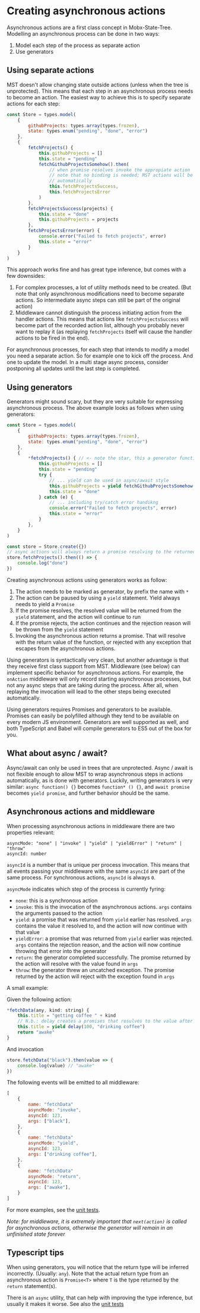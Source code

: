# Creating asynchronous actions

Asynchronous actions are a first class concept in Mobx-State-Tree. Modelling an asynchronous process can be done in two ways:
1. Model each step of the process as separate action
2. Use generators

## Using separate actions

MST doesn't allow changing state outside actions (unless when the tree is unprotected).
This means that each step in an asynchronous process needs to become an action.
The easiest way to achieve this is to specify separate actions for each step:

```javascript
const Store = types.model(
    {
	    githubProjects: types.array(types.frozen),
        state: types.enum("pending", "done", "error")
    },
    {
        fetchProjects() {
            this.githubProjects = []
            this.state = "pending"
            fetchGithubProjectsSomehow().then(
                // when promise resolves invoke the appropiate action
                // note that no binding is needed; MST actions will be bound
                // automatically
                this.fetchProjectsSuccess,
                this.fetchProjectsError
            )
        },
        fetchProjectsSuccess(projects) {
            this.state = "done"
            this.githubProjects = projects
        },
        fetchProjectsError(error) {
            console.error("Failed to fetch projects", error)
            this.state = "error"
        }
    }
)
```

This approach works fine and has great type inference, but comes with a few downsides:

1. For complex processes, a lot of utility methods need to be created. (But note that only asynchronous modifications need to become separate actions. So intermediate async steps can still be part of the original action)
2. Middleware cannot distinguish the process initiating action from the handler actions. This means that actions like `fetchProjectsSuccess` will become part of the recorded action list, although you probably never want to replay it (as replaying `fetchProjects` itself will cause the handler actions to be fired in the end).

For asynchronous processes, for each step that intends to modify a model you need a separate action. So for example one to kick off the process. And one to update the model. In a multi stage async process, consider postponing all updates until the last step is completed.

## Using generators

Generators might sound scary, but they are very suitable for expressing asynchronous process. The above example looks as follows when using generators:

```javascript
const Store = types.model(
    {
	    githubProjects: types.array(types.frozen),
        state: types.enum("pending", "done", "error")
    },
    {
        *fetchProjects() { // <- note the star, this a generator function!
            this.githubProjects = []
            this.state = "pending"
            try {
                // ... yield can be used in async/await style
                this.githubProjects = yield fetchGithubProjectsSomehow().then(
                this.state = "done"
            } catch (e) {
                // ... including try/catch error handikng
                console.error("Failed to fetch projects", error)
                this.state = "error"
            }
        },
    }
)

const store = Store.create({})
// async actions will always return a promise resolving to the returned value
store.fetchProjects().then(() => {
    console.log("done")
})
```

Creating asynchronous actions using generators works as follow:

1. The action needs to be marked as generator, by prefix the name with `*`
2. The action can be paused by using a `yield` statement. Yield always needs to yield a `Promise`
3. If the promise resolves, the resolved value will be returned from the `yield` statement, and the action will continue to run
4. If the promise rejects, the action continues and the rejection reason will be thrown from the `yield` statement
5. Invoking the asynchronous action returns a promise. That will resolve with the return value of the function, or rejected with any exception that escapes from the asynchronous actions.

Using generators is syntactically very clean, but another advantage is that they receive first class support from MST. Middleware (see below) can implement specific behavior for asynchronous actions.
For example, the `onAction` middleware will only record starting asynchronous processes, but not any async steps that are taking during the process.
After all, when replaying the invocation will lead to the other steps being executed automatically.

Using generators requires Promises and generators to be available. Promises can easily be polyfilled although they tend to be available on every modern JS environment. Generators are well supported as well, and both TypeScript and Babel will compile generators to ES5 out of the box for you.

## What about async / await?

Async/await can only be used in trees that are unprotected. Async / await is not flexible enough to allow MST to wrap asynchronous steps in actions automatically, as is done with generators.
Luckily, writing generators is very similar: `async function() {}` becomes `function* () {}`, and `await promise` becomes `yield promise`, and further behavior should be the same.

## Asynchronous actions and middleware

When processing asynchronous actions in middleware there are two properties relevant:

```
asyncMode: "none" | "invoke" | "yield" | "yieldError" | "return" | "throw"
asyncId: number
```

`asyncId` is a number that is unique per process invocation. This means that all events passing your middleware with the same `asyncId` are part of the same process.
For synchronous actions, `asyncId` is always `0`.

`asyncMode` indicates which step of the process is currently fyring:

* `none`: this is a synchronous action
* `invoke`: this is the invocation of the asynchronous actions. `args` contains the arguments passed to the action
* `yield`: a promise that was returned from `yield` earlier has resolved. `args` contains the value it resolved to, and the action will now continue with that value
* `yieldError`: a promise that was returned from `yield` earlier was rejected. `args` contains the rejection reason, and the action will now continue throwing that error into the generator
* `return`: the generator completed successfully. The promise returned by the action will resolve with the value found in `args`
* `throw`: the generator threw an uncatched exception. The promise returned by the action will reject with the exception found in `args`

A small example:

Given the following action:

```javascript
*fetchData(any, kind: string) {
    this.title = "getting coffee " + kind
    // N.b.: delay creates a promises that resulves to the value after 100 ms
    this.title = yield delay(100, "drinking coffee")
    return "awake"
}
```

And invocation

```javascript
store.fetchData("black").then(value => {
    console.log(value) // "awake"
})
```

The following events will be emitted to all middleware:

```javascript
[
    {
        name: "fetchData"
        asyncMode: "invoke",
        asyncId: 123,
        args: ["black"],
    },
    {
        name: "fetchData"
        asyncMode: "yield",
        asyncId: 123,
        args: ["drinking coffee"],
    },
    {
        name: "fetchData"
        asyncMode: "return",
        asyncId: 123,
        args: ["awake"],
    }
]
```

For more examples, see the [unit tests](https://github.com/mobxjs/mobx-state-tree/blob/master/test/async.ts).

_Note: for middleware, it is extremely important that `next(action)` is called for asynchronous actions, otherwise the generator will remain in an unfinished state forever_

## Typescript tips

When using generators, you will notice that the return type will be inferred incorrectly. (Usually: `any`). Note that the actual return type from an asynchronous action is `Promise<T>` where `T` is the type returned by the `return` statement(s).

There is an `async` utility, that can help with improving the type inference, but usually it makes it worse. See also the [unit tests](https://github.com/mobxjs/mobx-state-tree/blob/6da7225bcb38eaf3a4517999d610c730040f39b7/test/async.ts#L253)
